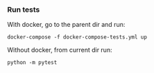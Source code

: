 ### Run tests

With docker, go to the parent dir and run:
```
docker-compose -f docker-compose-tests.yml up
```

Without docker, from current dir run:
```
python -m pytest
```
